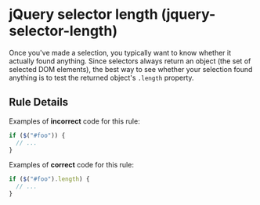 # jQuery selector length (jquery-selector-length)

Once you've made a selection, you typically want to know whether it actually found anything.
Since selectors always return an object (the set of selected DOM elements), the best way to see whether your selection found anything is to test the returned object's `.length` property.

## Rule Details

Examples of **incorrect** code for this rule:

```js
if ($("#foo")) {
  // ...
}
```

Examples of **correct** code for this rule:

```js
if ($("#foo").length) {
  // ...
}
```
